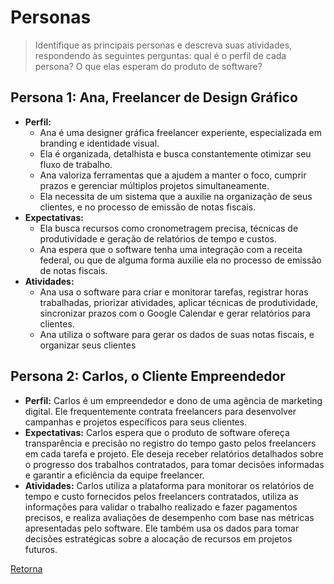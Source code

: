 # Personas

> Identifique as principais personas e descreva suas atividades, respondendo às seguintes perguntas:
> qual é o perfil de cada persona? O que elas esperam do produto de software?

## Persona 1: Ana, Freelancer de Design Gráfico

- **Perfil:**
  * Ana é uma designer gráfica freelancer experiente, especializada em branding e identidade visual.
  * Ela é organizada, detalhista e busca constantemente otimizar seu fluxo de trabalho.
  * Ana valoriza ferramentas que a ajudem a manter o foco, cumprir prazos e gerenciar múltiplos projetos simultaneamente.
  * Ela necessita de um sistema que a auxilie na organização de seus clientes, e no processo de emissão de notas fiscais.
- **Expectativas:**
  * Ela busca recursos como cronometragem precisa, técnicas de produtividade e geração de relatórios de tempo e custos.
  * Ana espera que o software tenha uma integração com a receita federal, ou que de alguma forma auxilie ela no processo de emissão de notas fiscais.
- **Atividades:**
  * Ana usa o software para criar e monitorar tarefas, registrar horas trabalhadas, priorizar atividades, aplicar técnicas de produtividade, sincronizar prazos com o Google Calendar e gerar relatórios para clientes.
  * Ana utiliza o software para gerar os dados de suas notas fiscais, e organizar seus clientes

## Persona 2: Carlos, o Cliente Empreendedor

- **Perfil:** Carlos é um empreendedor e dono de uma agência de marketing digital. Ele frequentemente contrata freelancers para desenvolver campanhas e projetos específicos para seus clientes.
- **Expectativas:** Carlos espera que o produto de software ofereça transparência e precisão no registro do tempo gasto pelos freelancers em cada tarefa e projeto. Ele deseja receber relatórios detalhados sobre o progresso dos trabalhos contratados, para tomar decisões informadas e garantir a eficiência da equipe freelancer.
- **Atividades:** Carlos utiliza a plataforma para monitorar os relatórios de tempo e custo fornecidos pelos freelancers contratados, utiliza as informações para validar o trabalho realizado e fazer pagamentos precisos, e realiza avaliações de desempenho com base nas métricas apresentadas pelo software. Ele também usa os dados para tomar decisões estratégicas sobre a alocação de recursos em projetos futuros.

[Retorna](../README.md)
